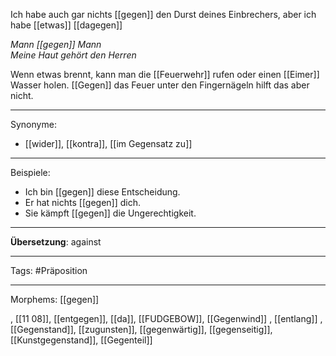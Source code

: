 Ich habe auch gar nichts [[gegen]] den Durst deines Einbrechers, aber ich habe [[etwas]] [[dagegen]]

*Mann [[gegen]] Mann*  
*Meine Haut gehört den Herren*  

 Wenn etwas brennt, kann man die [[Feuerwehr]] rufen oder einen [[Eimer]] Wasser holen. [[Gegen]] das Feuer unter den Fingernägeln hilft das aber nicht. 


---

Synonyme:
- [[wider]], [[kontra]], [[im Gegensatz zu]]

---

Beispiele:

- Ich bin [[gegen]] diese Entscheidung.
- Er hat nichts [[gegen]] dich.
- Sie kämpft [[gegen]] die Ungerechtigkeit.

---
**Übersetzung**: against

---

Tags:
#Präposition

---

Morphems:
[[gegen]]

, [[11 08]], [[entgegen]], [[da]], [[FUDGEBOW]], [[Gegenwind]]
, [[entlang]]
, [[Gegenstand]], [[zugunsten]], [[gegenwärtig]], [[gegenseitig]], [[Kunstgegenstand]], [[Gegenteil]]